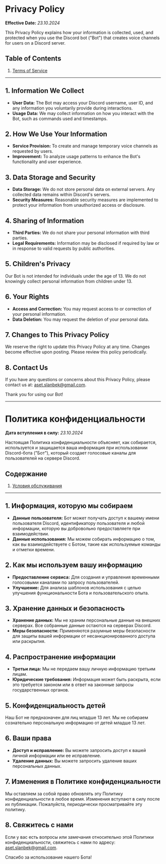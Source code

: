 # Privacy Policy

**Effective Date:** *23.10.2024*

This Privacy Policy explains how your information is collected, used, and protected when you use the Discord bot ("Bot") that creates voice channels for users on a Discord server.

## Table of Contents

1. [Terms of Service](Terms%20of%20Service.md)

---

## 1. Information We Collect

- **User Data:** The Bot may access your Discord username, user ID, and any information you voluntarily provide during interactions.
- **Usage Data:** We may collect information on how you interact with the Bot, such as commands used and timestamps.

## 2. How We Use Your Information

- **Service Provision:** To create and manage temporary voice channels as requested by users.
- **Improvement:** To analyze usage patterns to enhance the Bot's functionality and user experience.

## 3. Data Storage and Security

- **Data Storage:** We do not store personal data on external servers. Any collected data remains within Discord's servers.
- **Security Measures:** Reasonable security measures are implemented to protect your information from unauthorized access or disclosure.

## 4. Sharing of Information

- **Third Parties:** We do not share your personal information with third parties.
- **Legal Requirements:** Information may be disclosed if required by law or in response to valid requests by public authorities.

## 5. Children's Privacy

Our Bot is not intended for individuals under the age of 13. We do not knowingly collect personal information from children under 13.

## 6. Your Rights

- **Access and Correction:** You may request access to or correction of your personal information.
- **Data Deletion:** You may request the deletion of your personal data.

## 7. Changes to This Privacy Policy

We reserve the right to update this Privacy Policy at any time. Changes become effective upon posting. Please review this policy periodically.

## 8. Contact Us

If you have any questions or concerns about this Privacy Policy, please contact us at: aset.slanbek@gmail.com.

Thank you for using our Bot!

---

# Политика конфиденциальности

**Дата вступления в силу:** *23.10.2024*

Настоящая Политика конфиденциальности объясняет, как собирается, используется и защищается ваша информация при использовании Discord-бота ("Бот"), который создает голосовые каналы для пользователей на сервере Discord.

## Содержание

1. [Условия обслуживания](Terms%20of%20Service.md)

---

## 1. Информация, которую мы собираем

- **Данные пользователя:** Бот может получать доступ к вашему имени пользователя Discord, идентификатору пользователя и любой информации, которую вы добровольно предоставляете при взаимодействии.
- **Данные использования:** Мы можем собирать информацию о том, как вы взаимодействуете с Ботом, такие как используемые команды и отметки времени.

## 2. Как мы используем вашу информацию

- **Предоставление сервиса:** Для создания и управления временными голосовыми каналами по запросу пользователей.
- **Улучшение:** Для анализа шаблонов использования с целью улучшения функциональности Бота и пользовательского опыта.

## 3. Хранение данных и безопасность

- **Хранение данных:** Мы не храним персональные данные на внешних серверах. Все собранные данные остаются на серверах Discord.
- **Меры безопасности:** Применяются разумные меры безопасности для защиты вашей информации от несанкционированного доступа или раскрытия.

## 4. Распространение информации

- **Третьи лица:** Мы не передаем вашу личную информацию третьим лицам.
- **Юридические требования:** Информация может быть раскрыта, если это требуется законом или в ответ на законные запросы государственных органов.

## 5. Конфиденциальность детей

Наш Бот не предназначен для лиц младше 13 лет. Мы не собираем сознательно персональную информацию от детей младше 13 лет.

## 6. Ваши права

- **Доступ и исправление:** Вы можете запросить доступ к вашей личной информации или ее исправление.
- **Удаление данных:** Вы можете запросить удаление ваших персональных данных.

## 7. Изменения в Политике конфиденциальности

Мы оставляем за собой право обновлять эту Политику конфиденциальности в любое время. Изменения вступают в силу после их публикации. Пожалуйста, периодически просматривайте эту политику.

## 8. Свяжитесь с нами

Если у вас есть вопросы или замечания относительно этой Политики конфиденциальности, свяжитесь с нами по адресу: aset.slanbek@gmail.com.

Спасибо за использование нашего Бота!
